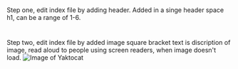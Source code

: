 # 
Step one, edit index file by adding header. Added in a singe header space h1, can be a range of 1-6.
#
Step two, edit index file by added image square bracket text is discription of image, read aloud to people using screen readers, when image doesn't load.
![Image of Yaktocat](https://octodex.github.com/images/yaktocat.png)
